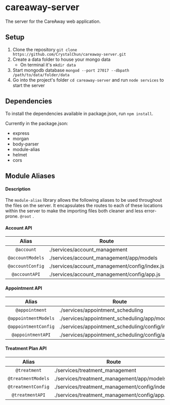 # careaway-server
The server for the CareAway web application.

## Setup 
1. Clone the repository `git clone https://github.com/CrystalChun/careaway-server.git`
2. Create a data folder to house your mongo data
   * On terminal it's `mkdir data`
3. Start mongodb database `mongod --port 27017 --dbpath /path/to/data/folder/data`
4. Go into the project's folder `cd careaway-server` and run `node services` to start the server
## Dependencies
To install the dependencies available in package.json, run `npm install`. 

Currently in the package.json:
* express
* morgan
* body-parser
* module-alias
* helmet
* cors
## Module Aliases
#### Description
The `module-alias` library allows the following aliases to be used throughout the files on the server. It encapsulates the routes to each of these locations within the server to make the importing files both cleaner and less error-prone.
`@root` .

#### Account API
| Alias           | Route                                             | 
| :-------------: |---------------------------------------------------| 
| `@account`      | ./services/account_management                     | 
| `@accountModels`| ./services/account_management/app/models          |
| `@accountConfig`| ./services/account_management/config/index.js     |
| `@accountAPI`   | ./services/account_management/config/app.js       |

#### Appointment API
| Alias                | Route                                                 | 
| :-------------------:|-------------------------------------------------------| 
| `@appointment`       | ./services/appointment_scheduling                     |
| `@appointmentModels` | ./services/appointment_scheduling/app/models          |
| `@appointmentConfig` | ./services/appointment_scheduling/config/index.js     |
| `@appointmentAPI`    | ./services/appointment_scheduling/config/app.js       |



#### Treatment Plan API
| Alias             | Route                                            | 
| :---------------: |--------------------------------------------------| 
| `@treatment`      | ./services/treatment_management                  |
| `@treatmentModels`| ./services/treatment_management/app/models       |
| `@treatmentConfig`| ./services/treatment_management/config/index.js  |
| `@treatmentAPI`   | ./services/treatment_management/config/app.js    |






